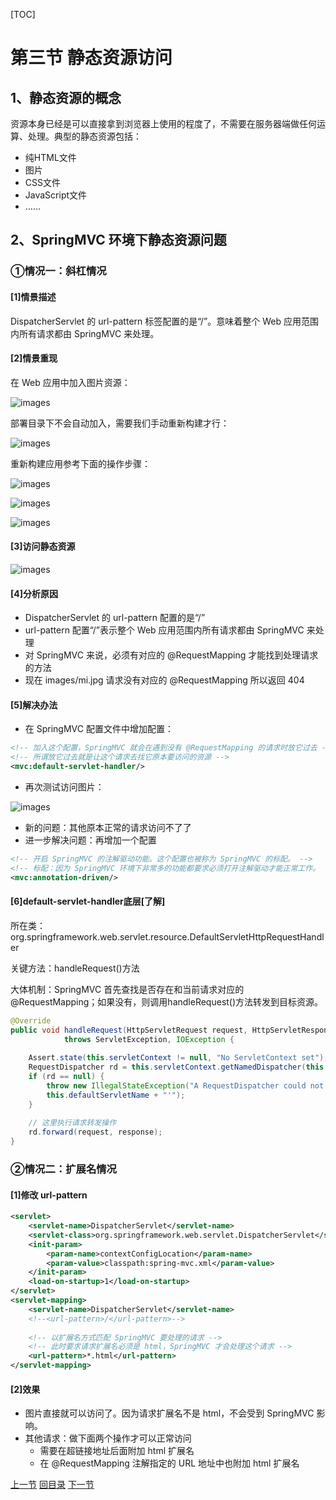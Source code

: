 [TOC]

# 第三节 静态资源访问

## 1、静态资源的概念

资源本身已经是可以直接拿到浏览器上使用的程度了，不需要在服务器端做任何运算、处理。典型的静态资源包括：

- 纯HTML文件
- 图片
- CSS文件
- JavaScript文件
- ……



## 2、SpringMVC 环境下静态资源问题

### ①情况一：斜杠情况

#### [1]情景描述

DispatcherServlet 的 url-pattern 标签配置的是“/”。意味着整个 Web 应用范围内所有请求都由 SpringMVC 来处理。



#### [2]情景重现

在 Web 应用中加入图片资源：

![images](images/img007.png)



部署目录下不会自动加入，需要我们手动重新构建才行：

![images](images/img008.png)



重新构建应用参考下面的操作步骤：

![images](images/img009.png)

![images](images/img012.png)

![images](images/img013.png)



#### [3]访问静态资源

![images](images/img014.png)



#### [4]分析原因

- DispatcherServlet 的 url-pattern 配置的是“/”
- url-pattern 配置“/”表示整个 Web 应用范围内所有请求都由 SpringMVC 来处理
- 对 SpringMVC 来说，必须有对应的 @RequestMapping 才能找到处理请求的方法
- 现在 images/mi.jpg 请求没有对应的 @RequestMapping 所以返回 404



#### [5]解决办法

- 在 SpringMVC 配置文件中增加配置：

```xml
<!-- 加入这个配置，SpringMVC 就会在遇到没有 @RequestMapping 的请求时放它过去 -->
<!-- 所谓放它过去就是让这个请求去找它原本要访问的资源 -->
<mvc:default-servlet-handler/>
```

- 再次测试访问图片：

![images](images/img015.png)

- 新的问题：其他原本正常的请求访问不了了
- 进一步解决问题：再增加一个配置

```xml
<!-- 开启 SpringMVC 的注解驱动功能。这个配置也被称为 SpringMVC 的标配。 -->
<!-- 标配：因为 SpringMVC 环境下非常多的功能都要求必须打开注解驱动才能正常工作。 -->
<mvc:annotation-driven/>
```



#### [6]default-servlet-handler底层[了解]

所在类：org.springframework.web.servlet.resource.DefaultServletHttpRequestHandler

关键方法：handleRequest()方法

大体机制：SpringMVC 首先查找是否存在和当前请求对应的 @RequestMapping；如果没有，则调用handleRequest()方法转发到目标资源。

```java
@Override
public void handleRequest(HttpServletRequest request, HttpServletResponse response)
			throws ServletException, IOException {
	
	Assert.state(this.servletContext != null, "No ServletContext set");
	RequestDispatcher rd = this.servletContext.getNamedDispatcher(this.defaultServletName);
	if (rd == null) {
		throw new IllegalStateException("A RequestDispatcher could not be located for the default servlet '" +
		this.defaultServletName + "'");
	}
    
    // 这里执行请求转发操作
	rd.forward(request, response);
}
```



### ②情况二：扩展名情况

#### [1]修改 url-pattern

```xml
<servlet>
    <servlet-name>DispatcherServlet</servlet-name>
    <servlet-class>org.springframework.web.servlet.DispatcherServlet</servlet-class>
    <init-param>
        <param-name>contextConfigLocation</param-name>
        <param-value>classpath:spring-mvc.xml</param-value>
    </init-param>
    <load-on-startup>1</load-on-startup>
</servlet>
<servlet-mapping>
    <servlet-name>DispatcherServlet</servlet-name>
    <!--<url-pattern>/</url-pattern>-->
    
    <!-- 以扩展名方式匹配 SpringMVC 要处理的请求 -->
    <!-- 此时要求请求扩展名必须是 html，SpringMVC 才会处理这个请求 -->
    <url-pattern>*.html</url-pattern>
</servlet-mapping>
```



#### [2]效果

- 图片直接就可以访问了。因为请求扩展名不是 html，不会受到 SpringMVC 影响。
- 其他请求：做下面两个操作才可以正常访问
  - 需要在超链接地址后面附加 html 扩展名
  - 在 @RequestMapping 注解指定的 URL 地址中也附加 html 扩展名



[上一节](verse02.html) [回目录](index.html) [下一节](verse04.html)